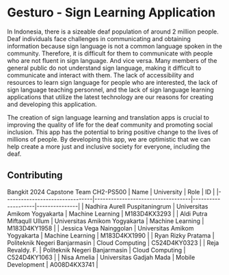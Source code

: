 # Gesturo - Sign Learning Application
In Indonesia, there is a sizeable deaf population of around 2 million people. Deaf individuals face challenges in communicating and obtaining information because sign language is not a common language spoken in the community. Therefore, it is difficult for them to communicate with people who are not fluent in sign language. And vice versa. Many members of the general public do not understand sign language, making it difficult to communicate and interact with them. The lack of accessibility and resources to learn sign language for people who are interested, the lack of sign language teaching personnel, and the lack of sign language learning applications that utilize the latest technology are our reasons for creating and developing this application. 

The creation of sign language learning and translation apps is crucial to improving the quality of life for the deaf community and promoting social inclusion. This app has the potential to bring positive change to the lives of millions of people. By developing this app, we are optimistic that we can help create a more just and inclusive society for everyone, including the deaf.


## Contributing
Bangkit 2024 Capstone Team CH2-PS500
| Name                           | University                        | Role               | ID            |
|--------------------------------|-----------------------------------|--------------------|---------------|
| Nadhira Aurell Puspitaningrum  | Universitas Amikom Yogyakarta     | Machine Learning   | M183D4KX3293  |
| Aldi Putra Miftaqull Ullum     | Universitas Amikom Yogyakarta     | Machine Learning   | M183D4KY1958  |
| Jessica Vega Nainggolan        | Universitas Amikom Yogyakarta     | Machine Learning   | M183D4KX1990  |
| Ryan Rizky Pratama             | Politeknik Negeri Banjarmasin     | Cloud Computing    | C524D4KY0323  |
| Reja Revaldy. F.               | Politeknik Negeri Banjarmasin     | Cloud Computing    | C524D4KY1063  |
| Nisa Amelia                    | Universitas Gadjah Mada           | Mobile Development | A008D4KX3741  |
